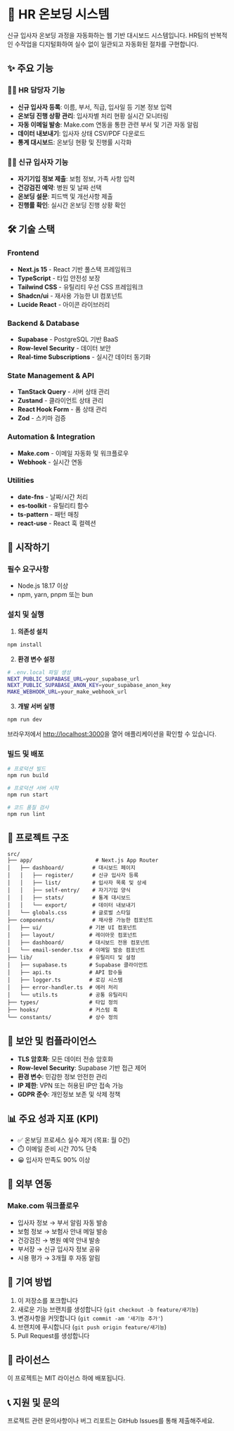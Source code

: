 # 🏢 HR 온보딩 시스템

신규 입사자 온보딩 과정을 자동화하는 웹 기반 대시보드 시스템입니다. 
HR팀의 반복적인 수작업을 디지털화하여 실수 없이 일관되고 자동화된 절차를 구현합니다.

## ✨ 주요 기능

### 👩‍💼 HR 담당자 기능
- **신규 입사자 등록**: 이름, 부서, 직급, 입사일 등 기본 정보 입력
- **온보딩 진행 상황 관리**: 입사자별 처리 현황 실시간 모니터링
- **자동 이메일 발송**: Make.com 연동을 통한 관련 부서 및 기관 자동 알림
- **데이터 내보내기**: 입사자 상태 CSV/PDF 다운로드
- **통계 대시보드**: 온보딩 현황 및 진행률 시각화

### 🙋‍♂️ 신규 입사자 기능
- **자기기입 정보 제출**: 보험 정보, 가족 사항 입력
- **건강검진 예약**: 병원 및 날짜 선택
- **온보딩 설문**: 피드백 및 개선사항 제출
- **진행률 확인**: 실시간 온보딩 진행 상황 확인

## 🛠 기술 스택

### Frontend
- **Next.js 15** - React 기반 풀스택 프레임워크
- **TypeScript** - 타입 안전성 보장
- **Tailwind CSS** - 유틸리티 우선 CSS 프레임워크
- **Shadcn/ui** - 재사용 가능한 UI 컴포넌트
- **Lucide React** - 아이콘 라이브러리

### Backend & Database
- **Supabase** - PostgreSQL 기반 BaaS
- **Row-level Security** - 데이터 보안
- **Real-time Subscriptions** - 실시간 데이터 동기화

### State Management & API
- **TanStack Query** - 서버 상태 관리
- **Zustand** - 클라이언트 상태 관리
- **React Hook Form** - 폼 상태 관리
- **Zod** - 스키마 검증

### Automation & Integration
- **Make.com** - 이메일 자동화 및 워크플로우
- **Webhook** - 실시간 연동

### Utilities
- **date-fns** - 날짜/시간 처리
- **es-toolkit** - 유틸리티 함수
- **ts-pattern** - 패턴 매칭
- **react-use** - React 훅 컬렉션

## 🚀 시작하기

### 필수 요구사항
- Node.js 18.17 이상
- npm, yarn, pnpm 또는 bun

### 설치 및 실행

1. **의존성 설치**
```bash
npm install
```

2. **환경 변수 설정**
```bash
# .env.local 파일 생성
NEXT_PUBLIC_SUPABASE_URL=your_supabase_url
NEXT_PUBLIC_SUPABASE_ANON_KEY=your_supabase_anon_key
MAKE_WEBHOOK_URL=your_make_webhook_url
```

3. **개발 서버 실행**
```bash
npm run dev
```

브라우저에서 [http://localhost:3000](http://localhost:3000)을 열어 애플리케이션을 확인할 수 있습니다.

### 빌드 및 배포

```bash
# 프로덕션 빌드
npm run build

# 프로덕션 서버 시작
npm run start

# 코드 품질 검사
npm run lint
```

## 📁 프로젝트 구조

```
src/
├── app/                    # Next.js App Router
│   ├── dashboard/         # 대시보드 페이지
│   │   ├── register/      # 신규 입사자 등록
│   │   ├── list/          # 입사자 목록 및 상세
│   │   ├── self-entry/    # 자기기입 양식
│   │   ├── stats/         # 통계 대시보드
│   │   └── export/        # 데이터 내보내기
│   └── globals.css        # 글로벌 스타일
├── components/            # 재사용 가능한 컴포넌트
│   ├── ui/               # 기본 UI 컴포넌트
│   ├── layout/           # 레이아웃 컴포넌트
│   ├── dashboard/        # 대시보드 전용 컴포넌트
│   └── email-sender.tsx  # 이메일 발송 컴포넌트
├── lib/                  # 유틸리티 및 설정
│   ├── supabase.ts       # Supabase 클라이언트
│   ├── api.ts            # API 함수들
│   ├── logger.ts         # 로깅 시스템
│   ├── error-handler.ts  # 에러 처리
│   └── utils.ts          # 공통 유틸리티
├── types/                # 타입 정의
├── hooks/                # 커스텀 훅
└── constants/            # 상수 정의
```

## 🔐 보안 및 컴플라이언스

- **TLS 암호화**: 모든 데이터 전송 암호화
- **Row-level Security**: Supabase 기반 접근 제어
- **환경 변수**: 민감한 정보 안전한 관리
- **IP 제한**: VPN 또는 허용된 IP만 접속 가능
- **GDPR 준수**: 개인정보 보존 및 삭제 정책

## 📊 주요 성과 지표 (KPI)

- ✅ 온보딩 프로세스 실수 제거 (목표: 월 0건)
- ⏱️ 이메일 준비 시간 70% 단축
- 😀 입사자 만족도 90% 이상

## 🔗 외부 연동

### Make.com 워크플로우
- 입사자 정보 → 부서 알림 자동 발송
- 보험 정보 → 보험사 안내 메일 발송
- 건강검진 → 병원 예약 안내 발송
- 부서장 → 신규 입사자 정보 공유
- 시용 평가 → 3개월 후 자동 알림

## 🤝 기여 방법

1. 이 저장소를 포크합니다
2. 새로운 기능 브랜치를 생성합니다 (`git checkout -b feature/새기능`)
3. 변경사항을 커밋합니다 (`git commit -am '새기능 추가'`)
4. 브랜치에 푸시합니다 (`git push origin feature/새기능`)
5. Pull Request를 생성합니다

## 📄 라이선스

이 프로젝트는 MIT 라이선스 하에 배포됩니다.

## 📞 지원 및 문의

프로젝트 관련 문의사항이나 버그 리포트는 GitHub Issues를 통해 제출해주세요.
